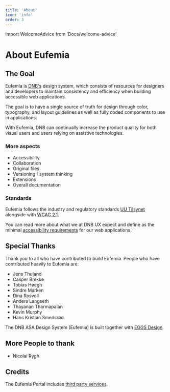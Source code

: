 ```yaml
---
title: 'About'
icon: 'info'
order: 3
---
```


import WelcomeAdvice from 'Docs/welcome-advice'

# About Eufemia

## The Goal

Eufemia is [DNB's](https://www.dnb.no/) design system, which consists of resources for designers and developers to maintain consistency and efficiency when building accessible web applications.

The goal is to have a single source of truth for design through color, typography, and layout guidelines as well as fully coded components to use in applications.

With Eufemia, DNB can continually increase the product quality for both visual users and users relying on assistive technologies.

### More aspects

- Accessibility
- Collaboration
- Original files
- Versioning / system thinking
- Extensions
- Overall documentation

### Standards

Eufemia follows the industry and regulatory standards [UU Tilsynet](https://www.uutilsynet.no/) alongside with [WCAG 2.1](https://www.w3.org/TR/WCAG21/).

You can read more about what we at DNB UX expect and define as the minimal [accessibility requirements](/uilib/usage/accessibility) for our web applications.

<WelcomeAdvice />

## Special Thanks

Thank you to all who have contributed to build Eufemia. People who have contributed heavily to Eufemia are:

- Jens Thuland
- Casper Brekke
- Tobias Høegh
- Sindre Marken
- Dina Rosvoll
- Anders Langseth
- Thayanan Tharmapalan
- Kevin Murphy
- Hans Kristian Smedsrød

The DNB ASA Design System (Eufemia) is built together with [EGGS Design](https://eggsdesign.com/).

## More People to thank

- Nicolai Rygh

## Credits

The Eufemia Portal includes [third party services](/design-system/credits).
